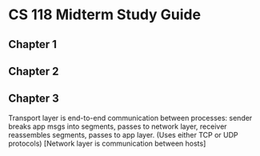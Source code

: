 # CS 118 Midterm Study Guide

## Chapter 1

## Chapter 2

## Chapter 3

Transport layer is end-to-end communication between processes: sender breaks app msgs into segments, passes to network layer, receiver reassembles segments, passes to app layer. (Uses either TCP or UDP protocols) [Network layer is communication between hosts]

